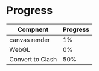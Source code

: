 # Progress

Compnent | Progress
---------|---------
canvas render | 1%
WebGL | 0%
Convert to Clash | 50%

